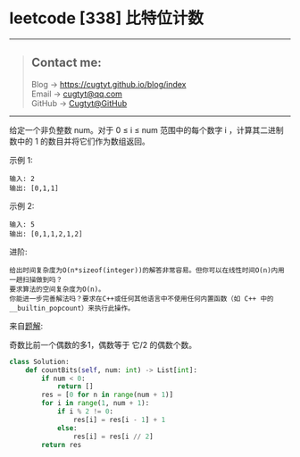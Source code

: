 # leetcode [338] 比特位计数

---
> ## Contact me:
> Blog -> <https://cugtyt.github.io/blog/index>  
> Email -> <cugtyt@qq.com>  
> GitHub -> [Cugtyt@GitHub](https://github.com/Cugtyt)

---

给定一个非负整数 num。对于 0 ≤ i ≤ num 范围中的每个数字 i ，计算其二进制数中的 1 的数目并将它们作为数组返回。

示例 1:
```
输入: 2
输出: [0,1,1]
```

示例 2:
```
输入: 5
输出: [0,1,1,2,1,2]
```

进阶:
```
给出时间复杂度为O(n*sizeof(integer))的解答非常容易。但你可以在线性时间O(n)内用一趟扫描做到吗？
要求算法的空间复杂度为O(n)。
你能进一步完善解法吗？要求在C++或任何其他语言中不使用任何内置函数（如 C++ 中的 __builtin_popcount）来执行此操作。
```

来自[题解](https://leetcode-cn.com/problems/counting-bits/solution/hen-qing-xi-de-si-lu-by-duadua/):

奇数比前一个偶数的多1，偶数等于 它/2 的偶数个数。

``` python
class Solution:
    def countBits(self, num: int) -> List[int]:
        if num < 0:
            return []
        res = [0 for n in range(num + 1)]
        for i in range(1, num + 1):
            if i % 2 != 0:
                res[i] = res[i - 1] + 1
            else:
                res[i] = res[i // 2]
        return res
```
